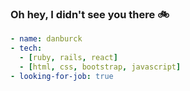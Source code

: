 
### Oh hey, I didn't see you there 🚲
```yaml
- name: danburck
- tech:
  - [ruby, rails, react]
  - [html, css, bootstrap, javascript]
- looking-for-job: true
```
